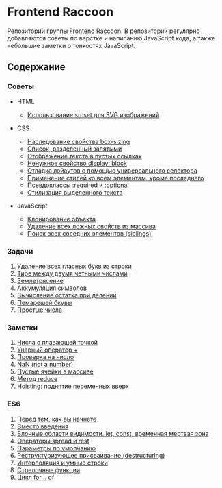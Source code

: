 # Frontend Raccoon
Репозиторий группы [Frontend Raccoon](http://vk.com/jsraccoon). В репозиторий регулярно добавляются советы по верстке и написанию JavaScript кода, а также небольшие заметки о тонкостях JavaScript.

## Содержание
### Советы
* HTML
	* [Использование srcset для SVG изображений](./advices/srcset/srcset.md)
* CSS
	* [Наследование свойства box-sizing](./advices/box_sizing/box_sizing.md)
	* [Список, разделенный запятыми](./advices/css_lists/css_lists.md)
	* [Отображение текста в пустых ссылках](./advices/empty_links/empty_links.md)
	* [Ненужное свойство display: block](./advices/floats/floats.md)
	* [Отладка лэйаутов с помощью универсального селектора](./advices/layout_debug/layout_debug.md)
	* [Применение стилей ко всем элементам, кроме последнего](./advices/not_last/not_last.md)
	* [Псевдоклассы :required и :optional](./advices/required_and_optional/required_and_optional.md)
	* [Стилизация выделенного текста](./advices/selection/selection.md)

* JavaScript
	* [Клонирование объекта](./advices/clone/clone.md)
	* [Удаление всех ложных свойств из массива](./advices/filter_boolean/filter_boolean.md)
	* [Поиск всех соседних элементов (siblings)](./advices/siblings/siblings.md)

### Задачи
1. [Удаление всех гласных букв из строки](./exercises/remove_letters/remove_letters.md)
2. [Тире между двумя четными числами](./exercises/dashes/dashes.md)
3. [Землетрясение](./exercises/earthquake/earthquake.md)
4. [Аккумуляция символов ](./exercises/accumulate/accumulate.md)
5. [Вычисление остатка при делении](./exercises/remainder/remainder.md)
6. [Пемарешей бкувы](./exercises/remix/remix.md)
7. [Простые числа](./exercises/is_prime/is_prime.md)

### Заметки
1. [Числа с плавающей точкой](./tests/numbers/dot.md)
2. [Унарный оператор +](./tests/numbers/plus_operator.md)
3. [Проверка на число](./tests/numbers/isNumber.md)
4. [NaN (not a number)](./tests/numbers/nan.md)
5. [Пустые ячейки в массиве](./tests/arrays/empty.md)
6. [Метод reduce](./tests/arrays/reduce.md)
7. [Hoisting: поднятие переменных вверх](./tests/functions/hoisting.md)

### ES6
1. [Перед тем, как вы начнете](./es6/0_before.md)
2. [Вместо введения](./es6/1_intro.md)
3. [Блочные области видимости, let, const, временная мертвая зона](./es6/2_block_scoped_declarations.md)
4. [Операторы spread и rest](./es6/3_spread_rest.md)
5. [Параметры по умолчанию](./es6/4_defaults.md)
6. [Реструктуризующее присваивание (destructuring)](./es6/5_destructuring.md)
7. [Интерполяция и умные строки](./es6/6_interpolation.md)
8. [Стрелочные функции](./es6/7_arrow_functions.md)
9. [Цикл for .. of](./es6/8_for_of_loop.md)